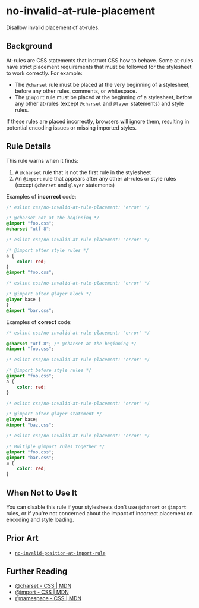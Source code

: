 # no-invalid-at-rule-placement

Disallow invalid placement of at-rules.

## Background

At-rules are CSS statements that instruct CSS how to behave. Some at-rules have strict placement requirements that must be followed for the stylesheet to work correctly. For example:

- The `@charset` rule must be placed at the very beginning of a stylesheet, before any other rules, comments, or whitespace.
- The `@import` rule must be placed at the beginning of a stylesheet, before any other at-rules (except `@charset` and `@layer` statements) and style rules.

If these rules are placed incorrectly, browsers will ignore them, resulting in potential encoding issues or missing imported styles.

## Rule Details

This rule warns when it finds:

1. A `@charset` rule that is not the first rule in the stylesheet
2. An `@import` rule that appears after any other at-rules or style rules (except `@charset` and `@layer` statements)

Examples of **incorrect** code:

```css
/* eslint css/no-invalid-at-rule-placement: "error" */

/* @charset not at the beginning */
@import "foo.css";
@charset "utf-8";
```

```css
/* eslint css/no-invalid-at-rule-placement: "error" */

/* @import after style rules */
a {
	color: red;
}
@import "foo.css";
```

```css
/* eslint css/no-invalid-at-rule-placement: "error" */

/* @import after @layer block */
@layer base {
}
@import "bar.css";
```

Examples of **correct** code:

```css
/* eslint css/no-invalid-at-rule-placement: "error" */

@charset "utf-8"; /* @charset at the beginning */
@import "foo.css";
```

```css
/* eslint css/no-invalid-at-rule-placement: "error" */

/* @import before style rules */
@import "foo.css";
a {
	color: red;
}
```

```css
/* eslint css/no-invalid-at-rule-placement: "error" */

/* @import after @layer statement */
@layer base;
@import "baz.css";
```

```css
/* eslint css/no-invalid-at-rule-placement: "error" */

/* Multiple @import rules together */
@import "foo.css";
@import "bar.css";
a {
	color: red;
}
```

## When Not to Use It

You can disable this rule if your stylesheets don't use `@charset` or `@import` rules, or if you're not concerned about the impact of incorrect placement on encoding and style loading.

## Prior Art

- [`no-invalid-position-at-import-rule`](https://stylelint.io/user-guide/rules/no-invalid-position-at-import-rule/)

## Further Reading

- [@charset - CSS | MDN](https://developer.mozilla.org/en-US/docs/Web/CSS/@charset)
- [@import - CSS | MDN](https://developer.mozilla.org/en-US/docs/Web/CSS/@import)
- [@namespace - CSS | MDN](https://developer.mozilla.org/en-US/docs/Web/CSS/@namespace)
